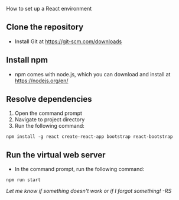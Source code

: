 How to set up a React environment

## Clone the repository

* Install Git at https://git-scm.com/downloads

## Install npm

* npm comes with node.js, which you can download and install at https://nodejs.org/en/

## Resolve dependencies

1. Open the command prompt
2. Navigate to project directory
3. Run the following command:

`npm install -g react create-react-app bootstrap react-bootstrap`

## Run the virtual web server

* In the command prompt, run the following command:

`npm run start`

*Let me know if something doesn't work or if I forgot something! -RS*